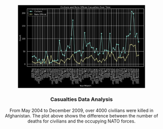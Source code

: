 <!-- Example: index.md or README.md -->

<!-- Center the content -->
<div style="text-align: center;">

  <!-- Add the image using HTML (Replace with your image path) -->
  <img src="images/plots/casualties_plot3.png" alt="Casualties Plot" style="max-width: 80%; height: auto;">

  <!-- Add a few lines of text -->
  ### Casualties Data Analysis
  From May 2004 to December 2009, over 4000 civilians were killed in Afghanistan. The plot above shows the difference between the number of deaths for civilians and the occupying NATO forces.
  
</div>
